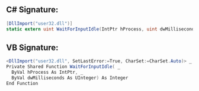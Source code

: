 
## C# Signature:
```cs
[DllImport("user32.dll")]
static extern uint WaitForInputIdle(IntPtr hProcess, uint dwMilliseconds);
```

## VB Signature:
```cs
<DllImport("user32.dll", SetLastError:=True, CharSet:=CharSet.Auto)> _
Private Shared Function WaitForInputIdle( _
  ByVal hProcess As IntPtr, _
  ByVal dwMilliseconds As UInteger) As Integer
End Function
```
